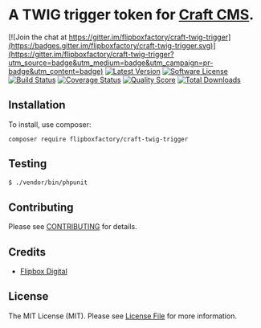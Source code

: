 # A TWIG trigger token for [Craft CMS](https://craftcms.com/).
[![Join the chat at https://gitter.im/flipboxfactory/craft-twig-trigger](https://badges.gitter.im/flipboxfactory/craft-twig-trigger.svg)](https://gitter.im/flipboxfactory/craft-twig-trigger?utm_source=badge&utm_medium=badge&utm_campaign=pr-badge&utm_content=badge)
[![Latest Version](https://img.shields.io/github/release/flipboxfactory/craft-twig-trigger.svg?style=flat-square)](https://github.com/flipboxfactory/craft-twig-trigger/releases)
[![Software License](https://img.shields.io/badge/license-MIT-brightgreen.svg?style=flat-square)](LICENSE.md)
[![Build Status](https://img.shields.io/travis/flipboxfactory/craft-twig-trigger/master.svg?style=flat-square)](https://travis-ci.com/flipboxfactory/craft-twig-trigger)
[![Coverage Status](https://img.shields.io/scrutinizer/coverage/g/flipboxfactory/craft-twig-trigger.svg?style=flat-square)](https://scrutinizer-ci.com/g/flipboxfactory/craft-twig-trigger/code-structure)
[![Quality Score](https://img.shields.io/scrutinizer/g/flipboxfactory/craft-twig-trigger.svg?style=flat-square)](https://scrutinizer-ci.com/g/flipboxfactory/craft-twig-trigger)
[![Total Downloads](https://img.shields.io/packagist/dt/flipboxfactory/craft-twig-trigger.svg?style=flat-square)](https://packagist.org/packages/flipboxfactory/craft-twig-trigger)

## Installation

To install, use composer:

```
composer require flipboxfactory/craft-twig-trigger
```

## Testing

``` bash
$ ./vendor/bin/phpunit
```

## Contributing

Please see [CONTRIBUTING](https://github.com/flipboxfactory/craft-twig-trigger/blob/master/CONTRIBUTING.md) for details.


## Credits

- [Flipbox Digital](https://github.com/flipbox)

## License

The MIT License (MIT). Please see [License File](https://github.com/flipboxfactory/craft-twig-trigger/blob/master/LICENSE) for more information.
